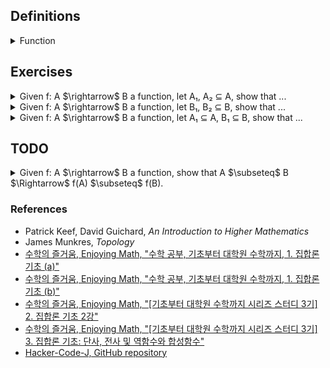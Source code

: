 ## Definitions

<details><summary>Function</summary>

  -  Given two sets A, B, we call $`f : A \rightarrow B`$ is a function, where $`S_f \subseteq A \times B \text{ satisfying for each } a \in A, \text{ there exists } b \in B \text{ uniquely s.t. } (a, b) \in S_f`$. That is, every element of A relates to exactly one element of B.

![image](images/function_diagram.jpg)

  - The domain of $`f`$ is $`Dom(f)=A`$.

  - The codomain of $`f`$ is $`Cdm(f)=B`$.

  - The image$`_{range}`$ of $`f`$ is the set, which is defined as $`Img(f) = f(A) = f[A]`$ </br>
    $`:= \{ b = f(a) | a \in A \}$`$ </br>
    $`= \{ b \in B | \exists a \in A(f(a) = b)\} \subseteq B`$.

  - The inverse$`_{pre}`$ image of $`B_1\subset B`$ under f is the set, which is defined as $`Img^{-1}(f) = f^{-1}(B_1) = f^{-1}[B_1]`$ </br>
    $`:= \{ a \in A | f(a) \in B_1 \} \subseteq A`$ </br>
    $`= \{ a \in A | \exists b \in B_1(b = f(a)) \} \subseteq A`$

    - If there is no element of A whose images lie in $B_1$, $`f^{-1}(B_1) = \emptyset`$.

</details>

## Exercises

<details><summary>Given f: A $\rightarrow$ B a function, let A₁, A₂ ⊆ A, show that ...</summary>

  - <details><summary>f(A₁ ∪ A₂) = f(A₁) ∪ f(A₂)</summary>

    $`\begin{flalign}
    \text{Need to show.} &&\\
    f(A_1 \cup A_2) \subseteq f(A_1) \cup f(A_2) \;\; and \;\; f(A_1) \cup f(A_2) \subseteq f(A_1 \cup A_2) &&\\
    &&\\
    \text{Proof.} &&\\
    \text{Recall that } b \in f(A) \Leftrightarrow \exists a \in A(f(a) = b). &&\\
    (\subseteq) &&\\
    \text{Let } b \in f(A_1 \cup A_2). &&\\
    \Leftrightarrow \exists a \in A_1 \cup A_2(f(a) = b) &&\\
    \Leftrightarrow \exists a((a \in A_1 \cup A_2) \land (f(a) = b)) &&\\
    \Leftrightarrow \exists a((a \in A_1 \lor a \in A_2) \land (f(a) = b)) &&\\
    \Leftrightarrow \exists a((a \in A_1 \land (f(a) = b)) \lor (a \in A_2 \land (f(a) = b))) &&\\
    \Rightarrow f(a) \in f(A_1) \lor f(a) \in f(A_2) &&\\
    \Leftrightarrow b \in f(A_1) \cup f(A_2) &&\\
    (\supseteq) &&\\
    \text{Let } b \in f(A_1) \cup f(A_2). &&\\
    \Leftrightarrow b \in f(A_1) \lor b \in f(A_2) &&\\
    \text{(Case 1) } b \in f(A_1) \Rightarrow \exists a_1 \in A_1(f(a_1) = b) &&\\
    \text{(Case 2) } b \in f(A_2) \Rightarrow \exists a_2 \in A_2(f(a_2) = b) &&\\
    \text{That is, } \exists a \in A_1 \cup A_2(f(a) = b). &&\\
    \Leftrightarrow \exists a((a \in A_1 \cup A_2) \land (f(a) = b)) &&\\
    \Rightarrow b \in f(A_1 \cup A_2) &&\\
    \end{flalign}`$

    </details>

  - <details><summary>f(A₁ ∩ A₂) ⊆ f(A₁) ∩ f(A₂)</summary>

    $`\begin{flalign}
    \text{Need to show.} &&\\
    f(A_1 \cap A_2) \subseteq f(A_1) \cap f(A_2) \;\; and \;\; f(A_1) \cap f(A_2) \nsubseteq f(A_1 \cap A_2) &&\\
    &&\\
    \text{Proof 1.} &&\\
    \text{Recall that } b \in f(A) \Leftrightarrow \exists a \in A(f(a) = b). &&\\
    (\subseteq) &&\\
    \text{Let } b \in f(A_1 \cap A_2). &&\\
    \Leftrightarrow \exists a \in A_1 \cap A_2(f(a) = b) &&\\
    \Leftrightarrow \exists a((a \in A_1 \cap A_2) \land (f(a) = b)) &&\\
    \Leftrightarrow \exists a((a \in A_1 \land a \in A_2) \land (f(a) = b)) &&\\
    \Leftrightarrow \exists a((a \in A_1 \land (f(a) = b)) \land (a \in A_2 \land (f(a) = b))) &&\\
    \Rightarrow f(a) \in f(A_1) \land f(a) \in f(A_2) &&\\
    \Rightarrow b \in f(A_1) \cap f(A_2) &&\\
    (\nsupseteq) &&\\
    \text{Counter example. Let } A_1 = \{ 1, 2 \}, A_2 = \{ 2, 3 \}, B = \{ 4, 5 \}, S_f = \{ (1, 4), (2, 5), (3, 4) \}. &&\\
    f(A_1) \cap f(A_2) = \{ 4, 5 \} &&\\
    f(A_1 \cap A_2) = \{ 5 \} &&\\
    &&\\
    \text{Proof 2.} &&\\
    \text{If b ∈ B is in f(A₁ ∩ A₂), then b = f(a) for some a ∈ A₁ ∩ A₂.} &&\\
    \text{Since a ∈ A₁ ∩ A₂, a is in both A₁ and A₂.} &&\\
    \text{Therefore, b = f(a) is in both f(A₁) and f(A₂), that is, b ∈ f(A₁) ∩ f(A₂).} &&\\
    \end{flalign}`$

    </details>

</details>

<details><summary>Given f: A $\rightarrow$ B a function, let B₁, B₂ ⊆ B, show that ...</summary>

  - <details><summary>$f^{-1}$(B₁ ∪ B₂) = $f^{-1}$(B₁) ∪ $f^{-1}$(B₂)</summary>

    $`\begin{flalign}
    \text{Need to show.} &&\\
    f^{-1}(B_1 \cup B_2) \subseteq f^{-1}(B_1) \cup f^{-1}(B_2) \;\; and \;\; f^{-1}(B_1) \cup f^{-1}(B_2) \subseteq f^{-1}(B_1 \cup B_2) &&\\
    &&\\
    \text{Proof.} &&\\
    \text{Recall that } a \in f^{-1}(B) \Leftrightarrow f(a) \in B. &&\\
    (\subseteq, \supseteq) &&\\
    \text{Let } a \in f^{-1}(B_1 \cup B_2). &&\\
    \Leftrightarrow f(a) \in B_1 \cup B_2 &&\\
    \Leftrightarrow f(a) \in B_1 \lor f(a) \in B_2 &&\\
    \Leftrightarrow a \in f^{-1}(B_1) \lor a \in f^{-1}(B_2) &&\\
    \Leftrightarrow a \in f^{-1}(B_1) \cup f^{-1}(B_2) &&\\
    \end{flalign}`$

    </details>

  - <details><summary>$f^{-1}$(B₁ ∩ B₂) = $f^{-1}$(B₁) ∩ $f^{-1}$(B₂)</summary>

    $`\begin{flalign}
    \text{Need to show.} &&\\
    f^{-1}(B_1 \cap B_2) \subseteq f^{-1}(B_1) \cap f^{-1}(B_2) \;\; and \;\; f^{-1}(B_1) \cap f^{-1}(B_2) \subseteq f^{-1}(B_1 \cap B_2) &&\\
    \text{Proof.} &&\\
    \text{Recall that } a \in f^{-1}(B) \Leftrightarrow f(a) \in B. &&\\
    (\subseteq, \supseteq) &&\\
    \text{Let } a \in f^{-1}(B_1 \cap B_2). &&\\
    \Leftrightarrow f(a) \in B_1 \cap B_2 &&\\
    \Leftrightarrow f(a) \in B_1 \land f(a) \in B_2 &&\\
    \Leftrightarrow a \in f^{-1}(B_1) \land a \in f^{-1}(B_2) &&\\
    \Leftrightarrow a \in f^{-1}(B_1) \cap f^{-1}(B_2) &&\\
    \end{flalign}`$

    </details>

  </details>

<details><summary>Given f: A $\rightarrow$ B a function, let A₁ ⊆ A, B₁ ⊆ B, show that ...</summary>

  - <details><summary>$f(f^{-1}(B_1)) \subseteq B_1$</summary>

    $`\begin{flalign}
    \text{Proof.} &&\\
    \text{Let } b \in f(f^{-1}(B_1)). &&\\
    \Leftrightarrow \exists a \in f^{-1}(B_1)(b = f(a)) &&\\
    \Leftrightarrow \exists a (a \in f^{-1}(B_1) \land b = f(a)) &&\\
    \text{Since } a \in f^{-1}B_1, f(a) \in B_1. &&\\
    \Rightarrow b \in B_1
    \end{flalign}`$

    </details>

  - <details><summary>$f^{-1}(f(A_1)) \supseteq A_1$</summary>

    $`\begin{flalign}
    \text{Proof.} &&\\
    \text{Recall that } &&\\
    \quad f^{-1}(B_1)    := \{ a \in A | f(a) \in B_1 \}, &&\\
    \quad f(A_1)         := \{ f(a) \in B | a \in A_1 \}, &&\\
    \quad f(f^{-1}(B_1)) := \{ f(a) \in B | a \in f^{-1}(B_1) \}, &&\\
    \quad f^{-1}(f(A_1)) := \{ a \in A | f(a) \in f(A_1) \}. &&\\
    \text{Let } a \in A_1. &&\\
    \Rightarrow f(a) \in f(A_1) &&\\
    \Rightarrow a \in f^{−1}(f(A_1)) \text{ (by the definition of the preimage)} &&\\
    \end{flalign}`$

    </details>

  - <details><summary>$f(f^{-1}(B_1)) \nsupseteq B_1$</summary>

    $`\begin{flalign}
    \text{Proof.} &&\\
    \text{Suppose that } b \in B_1, \text{but } b \notin f(A). &&\\
    \text{Then, } b \notin f(f^{-1}(B_1)) \text{ since there is no element in } f^{-1}(B_1) \text{ such that } f(a) = b. &&\\
    \end{flalign}`$

    </details>

  - <details><summary>$f^{-1}(f(A_1)) \nsubseteq A_1$</summary>

    $`\begin{flalign}
    \text{Proof.} &&\\
    \text{Suppose that } a \in A_1^{\complement}, a \in A, f(a) \in f(A_1). &&\\
    \text{Then, } a \in f^{-1}(f(A_1)), \text{but } a \notin A_1. &&\\
    \end{flalign}`$

    </details>

</details>

## TODO

<details><summary>Given f: A $\rightarrow$ B a function, show that A $\subseteq$ B $\Rightarrow$ f(A) $\subseteq$ f(B).</summary>

</details>

### References

- Patrick Keef, David Guichard, *An Introduction to Higher Mathematics*
- James Munkres, *Topology*
- [수학의 즐거움, Enjoying Math, "수학 공부, 기초부터 대학원 수학까지, 1. 집합론 기초 (a)"](https://youtu.be/9HUk8zays2E?feature=shared)
- [수학의 즐거움, Enjoying Math, "수학 공부, 기초부터 대학원 수학까지, 1. 집합론 기초 (b)"](https://youtu.be/k53Sr9Q9NR8?feature=shared)
- [수학의 즐거움, Enjoying Math, "\[기초부터 대학원 수학까지 시리즈 스터디 3기\] 2. 집합론 기초 2강"](https://youtu.be/PPYhmRwbEno?feature=shared)
- [수학의 즐거움, Enjoying Math, "\[기초부터 대학원 수학까지 시리즈 스터디 3기\] 3. 집합론 기초: 단사, 전사 및 역함수와 합성함수"](https://youtu.be/YJWaI8RW_zE?feature=shared)
- [Hacker-Code-J, GitHub repository](https://github.com/Hacker-Code-J/Modern-Mathematics/blob/main/grad-math-mini/grad-math-mini-1.pdf)
